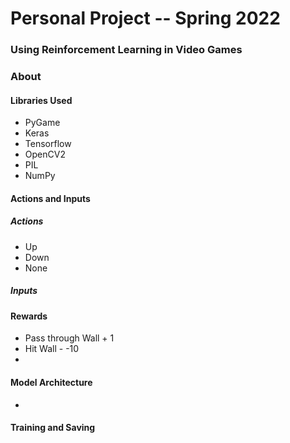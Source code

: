 # Personal Project -- Spring 2022

### Using Reinforcement Learning in Video Games

### About


#### Libraries Used
- PyGame
- Keras
- Tensorflow
- OpenCV2
- PIL
- NumPy


#### Actions and Inputs
  
##### Actions
 -  Up
 -  Down
 -  None

##### Inputs


#### Rewards
 
 -  Pass through Wall + 1 
 -  Hit Wall - -10
 -  


#### Model Architecture
 
 -  

#### Training and Saving

